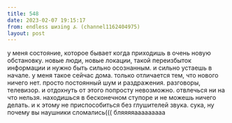 ```yaml
---
title: 548
date: 2023-02-07 19:15:17
from: endless шизing ⍼ (channel1162404975)
layout: post
---
```


у меня состояние, которое бывает когда приходишь в очень новую обстановку. новые люди, новые локации, такой переизбыток информации и нужно быть сильно осознанным. и сильно устаешь в начале.
у меня такое сейчас дома. только отличается тем, что нового ничего нет. просто постоянный шум и раздражения. разговоры, телевизор. и отдохнуть от этого попросту невозможно. отвлечься ни на что нельзя. находишься в бесконечном ступоре и не можешь ничего делать. и к этому не приспособиться без глушителей звука.
сука, ну почему вы наушники сломались((( бляяяяааааааааа
